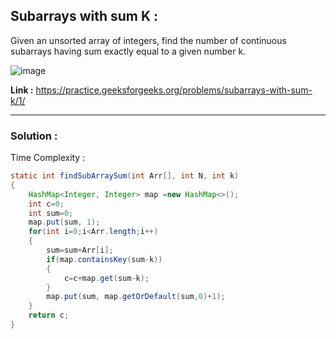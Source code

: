 ## Subarrays with sum K :

Given an unsorted array of integers, find the number of continuous subarrays having sum exactly equal to a given number k.

![image](https://user-images.githubusercontent.com/23376002/166205836-3c291f01-4c15-4bbd-8482-0fc7bab73408.png)


**Link :** https://practice.geeksforgeeks.org/problems/subarrays-with-sum-k/1/


---------------------------------------------------------------------------------------------------------------------------------------------------


### Solution :

Time Complexity :


```java
static int findSubArraySum(int Arr[], int N, int k)
{
    HashMap<Integer, Integer> map =new HashMap<>();
    int c=0;
    int sum=0;
    map.put(sum, 1);
    for(int i=0;i<Arr.length;i++)
    {
        sum=sum+Arr[i];
        if(map.containsKey(sum-k))
        {
            c=c+map.get(sum-k);
        }
        map.put(sum, map.getOrDefault(sum,0)+1);
    }
    return c;
}
```



